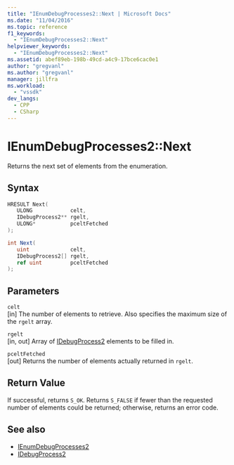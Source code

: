 ```yaml
---
title: "IEnumDebugProcesses2::Next | Microsoft Docs"
ms.date: "11/04/2016"
ms.topic: reference
f1_keywords:
  - "IEnumDebugProcesses2::Next"
helpviewer_keywords:
  - "IEnumDebugProcesses2::Next"
ms.assetid: abef89eb-198b-49cd-a4c9-17bce6cac0e1
author: "gregvanl"
ms.author: "gregvanl"
manager: jillfra
ms.workload:
  - "vssdk"
dev_langs:
  - CPP
  - CSharp
---
```

# IEnumDebugProcesses2::Next
Returns the next set of elements from the enumeration.

## Syntax

```cpp
HRESULT Next(
   ULONG            celt,
   IDebugProcess2** rgelt,
   ULONG*           pceltFetched
);
```

```csharp
int Next(
   uint             celt,
   IDebugProcess2[] rgelt,
   ref uint         pceltFetched
);
```

## Parameters
`celt`\
[in] The number of elements to retrieve. Also specifies the maximum size of the `rgelt` array.

`rgelt`\
[in, out] Array of [IDebugProcess2](../../../extensibility/debugger/reference/idebugprocess2.md) elements to be filled in.

`pceltFetched`\
[out] Returns the number of elements actually returned in `rgelt`.

## Return Value
 If successful, returns `S_OK`. Returns `S_FALSE` if fewer than the requested number of elements could be returned; otherwise, returns an error code.

## See also
- [IEnumDebugProcesses2](../../../extensibility/debugger/reference/ienumdebugprocesses2.md)
- [IDebugProcess2](../../../extensibility/debugger/reference/idebugprocess2.md)